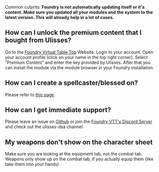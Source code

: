 Common culprits:
**Foundry is not automatically updating itself or it's content. Make sure you updated all your modules and the system to the latest version. This will already help in a lot of cases.**

## How can I unlock the premium content that I bought from Ulisses?
Go to the [Foundry Virtual Table Top](https://foundryvtt.com/) Website. Login to your account. Open your account profile (click on your name in the top right corner). Select "Premium Content" and enter the key provided by Ulisses. After that you can install the module via the module browser in your Foundry installation.

## How can I create a spellcaster/blessed on?
Please refer to [this page](https://github.com/Plushtoast/dsa5-foundryVTT/wiki/Spellcaster--and--Blessed-One-Creation).

## How can I get immediate support?
Please leave an issue on [Github](https://github.com/Plushtoast/dsa5-foundryVTT/issues) or join the [Foundry VTT's Discord Server](https://discord.gg/foundryvtt) and check out the ulisses-dsa channel.

## My weapons don't show on the character sheet
Make sure you are looking at the equipment tab, not the combat tab. Weapons only show up on the combat tab, if you actually equip them (like take them into your hands).